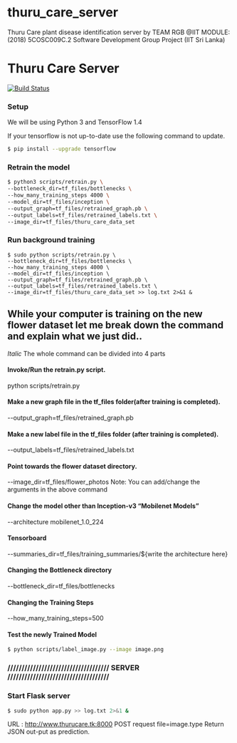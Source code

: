 # thuru_care_server
Thuru Care plant disease identification server by TEAM RGB @IIT
MODULE: (2018) 5COSC009C.2 Software Development Group Project (IIT Sri Lanka)


# Thuru Care Server

[![Build Status](https://travis-ci.org/joemccann/dillinger.svg?branch=master)](https://travis-ci.org/joemccann/dillinger)

### Setup

We will be using Python 3 and TensorFlow 1.4

If your tensorflow is not up-to-date use the following command to update.

```sh
$ pip install --upgrade tensorflow
```

### Retrain the model

```sh
$ python3 scripts/retrain.py \
--bottleneck_dir=tf_files/bottlenecks \
--how_many_training_steps 4000 \
--model_dir=tf_files/inception \
--output_graph=tf_files/retrained_graph.pb \
--output_labels=tf_files/retrained_labels.txt \
--image_dir=tf_files/thuru_care_data_set
```

### Run background training

```
$ sudo python scripts/retrain.py \
--bottleneck_dir=tf_files/bottlenecks \
--how_many_training_steps 4000 \
--model_dir=tf_files/inception \
--output_graph=tf_files/retrained_graph.pb \
--output_labels=tf_files/retrained_labels.txt \
--image_dir=tf_files/thuru_care_data_set >> log.txt 2>&1 &
```


## While your computer is training on the new flower dataset let me break down the command and explain what we just did.. 

*Italic*  The whole command can be divided into 4 parts

#### Invoke/Run the retrain.py script.
python scripts/retrain.py

#### Make a new graph file in the tf_files folder(after training is completed).
--output_graph=tf_files/retrained_graph.pb

#### Make a new label file in the tf_files folder (after training is completed).
--output_labels=tf_files/retrained_labels.txt

#### Point towards the flower dataset directory.
--image_dir=tf_files/flower_photos
Note: You can add/change the arguments in the above command

#### Change the model other than Inception-v3 “Mobilenet Models”
--architecture mobilenet_1.0_224

#### Tensorboard
--summaries_dir=tf_files/training_summaries/${write the architecture here}

#### Changing the Bottleneck directory
--bottleneck_dir=tf_files/bottlenecks

#### Changing the Training Steps
--how_many_training_steps=500



#### Test the newly Trained Model

```sh
$ python scripts/label_image.py --image image.png
```

### ////////////////////////////////////  SERVER  //////////////////////////////////// 

### Start Flask server

```sh
$ sudo python app.py >> log.txt 2>&1 &
```

URL : http://www.thurucare.tk:8000
POST request file=image.type
Return JSON out-put as prediction.

